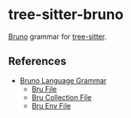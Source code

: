 # tree-sitter-bruno

[Bruno](https://github.com/usebruno/bruno) grammar for [tree-sitter](https://github.com/tree-sitter/tree-sitter).

## References

- [Bruno Language Grammar](https://github.com/usebruno/bruno/tree/main/packages/bruno-lang/v2)
  - [Bru File](https://github.com/usebruno/bruno/blob/main/packages/bruno-lang/v2/src/bruToJson.js)
  - [Bru Collection File](https://github.com/usebruno/bruno/blob/main/packages/bruno-lang/v2/src/collectionBruToJson.js)
  - [Bru Env File](https://github.com/usebruno/bruno/blob/main/packages/bruno-lang/v2/src/envToJson.js)
